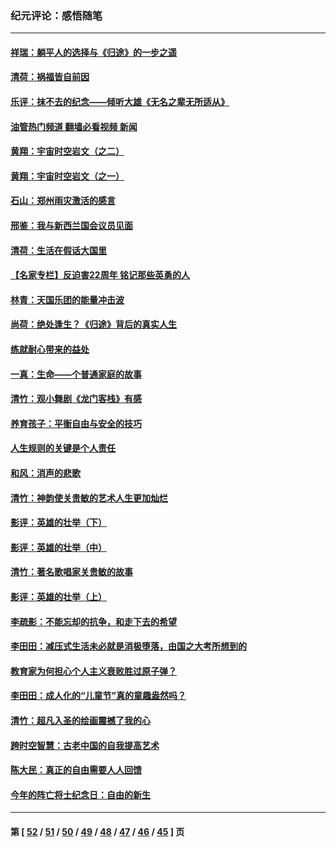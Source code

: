 ### 纪元评论：感悟随笔
---
#### [祥瑞：躺平人的选择与《归途》的一步之遥](../../pages/nsc1035/n13213201.md?09150330) 
#### [清荷：祸福皆自前因](../../pages/nsc1035/n13213177.md?09150330) 
#### [乐评：抹不去的纪念——倾听大雄《无名之辈无所适从》](../../pages/nsc1035/n13163359.md?09150330) 
#### [油管热门频道 翻墙必看视频 新闻](ok?09150330)
#### [黄翔：宇宙时空岩文（之二）](../../pages/nsc1035/n13141116.md?09150330) 
#### [黄翔：宇宙时空岩文（之一）](../../pages/nsc1035/n13140355.md?09150330) 
#### [石山：郑州雨灾激活的感言](../../pages/nsc1035/n13135372.md?09150330) 
#### [邢鉴：我与新西兰国会议员见面](../../pages/nsc1035/n13111626.md?09150330) 
#### [清荷：生活在假话大国里](../../pages/nsc1035/n13103916.md?09150330) 
#### [【名家专栏】反迫害22周年 铭记那些英勇的人](../../pages/nsc1035/n13102771.md?09150330) 
#### [林青：天国乐团的能量冲击波](../../pages/nsc1035/n13099634.md?09150330) 
#### [尚荷：绝处逢生？《归途》背后的真实人生](../../pages/nsc1035/n13099470.md?09150330) 
#### [练就耐心带来的益处](../../pages/nsc1035/n13081876.md?09150330) 
#### [一真：生命——个普通家庭的故事](../../pages/nsc1035/n13075782.md?09150330) 
#### [清竹：观小舞剧《龙门客栈》有感](../../pages/nsc1035/n13069850.md?09150330) 
#### [养育孩子：平衡自由与安全的技巧](../../pages/nsc1035/n13054510.md?09150330) 
#### [人生规则的关键是个人责任](../../pages/nsc1035/n13053252.md?09150330) 
#### [和风：消声的悲歌](../../pages/nsc1035/n13051994.md?09150330) 
#### [清竹：神韵使关贵敏的艺术人生更加灿烂](../../pages/nsc1035/n13038731.md?09150330) 
#### [影评：英雄的壮举（下）](../../pages/nsc1035/n13027438.md?09150330) 
#### [影评：英雄的壮举（中）](../../pages/nsc1035/n13027244.md?09150330) 
#### [清竹：著名歌唱家关贵敏的故事](../../pages/nsc1035/n13025435.md?09150330) 
#### [影评：英雄的壮举（上）](../../pages/nsc1035/n13024688.md?09150330) 
#### [李疏影：不能忘却的抗争，和走下去的希望](../../pages/nsc1035/n13022097.md?09150330) 
#### [李田田：减压式生活未必就是消极堕落，由国之大考所想到的](../../pages/nsc1035/n13017621.md?09150330) 
#### [教育家为何担心个人主义衰败胜过原子弹？](../../pages/nsc1035/n13002969.md?09150330) 
#### [李田田：成人化的“儿童节”真的童趣盎然吗？](../../pages/nsc1035/n13000386.md?09150330) 
#### [清竹：超凡入圣的绘画震撼了我的心](../../pages/nsc1035/n12993985.md?09150330) 
#### [跨时空智慧：古老中国的自我提高艺术](../../pages/nsc1035/n12988506.md?09150330) 
#### [陈大民：真正的自由需要人人回馈](../../pages/nsc1035/n12990148.md?09150330) 
#### [今年的阵亡将士纪念日：自由的新生](../../pages/nsc1035/n12989540.md?09150330) 

---
#### 第 [ [52](./52.md?09150330) / [51](./51.md?09150330) / [50](./50.md?09150330) / [49](./49.md?09150330) / [48](./48.md?09150330) / [47](./47.md?09150330) / [46](./46.md?09150330) / [45](./45.md?09150330) ] 页
